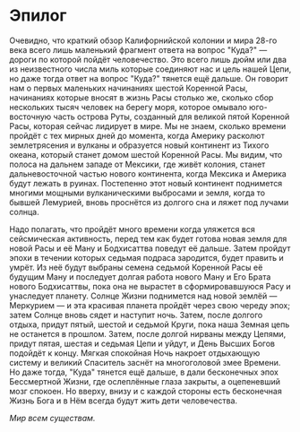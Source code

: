 # Эпилог

Очевидно, что краткий обзор Калифорнийской колонии и мира 28-го века всего лишь маленький фрагмент ответа на вопрос "Куда?" — дороги по которой пойдёт человечество. Это всего лишь дюйм или два из неизвестного числа миль которые соединяют нас и цель нашей Цепи, но даже тогда ответ на вопрос "Куда?" тянется ещё дальше. Он говорит нам о первых маленьких начинаниях шестой Коренной Расы, начинаниях которые вносят в жизнь Расы столько же, сколько сбор нескольких тысяч человек на берегу моря, которое омывало юго-восточную часть острова Руты, созданный для великой пятой Коренной Расы, которая сейчас лидирует в мире. Мы не знаем, сколько времени пройдёт с тех мирных дней до момента, когда Америку расколют землетрясения и вулканы и образуется новый континент из Тихого океана, который станет домом шестой Коренной Расы. Мы видим, что полоса на дальнем западе от Мексики, где живёт колония, станет дальневосточной частью нового континента, когда Мексика и Америка будут лежать в руинах. Постепенно этот новый континент поднимется многими мощными вулканическими выбросами и земля, когда то бывшей Лемурией, вновь проснётся из долгого сна и ляжет под лучами солнца.

Надо полагать, что пройдёт много времени когда уляжется вся сейсмическая активность, перед тем как будет готова новая земля для новой Расы и её Ману и Бодхисаттва поведут её дальше. Затем пройдут эпохи в течении которых седьмая подраса зародится, будет править и умрёт. Из неё будут выбраны семена седьмой Коренной Расы её будущим Ману и последует долгая работа нового Ману и Его Брата нового Бодхисаттвы, пока она не вырастет в сформировавшуюся Расу и унаследует планету. Солнце Жизни поднимется над новой землёй — Меркурием — и эта красивая планета пройдёт через свою череду эпох; затем Солнце вновь сядет и наступит ночь. Затем, после долгого отдыха, придут пятый, шестой и седьмой Круги, пока наша Земная цепь не останется в прошлом. Затем, после долгой нирваны между Цепями, придут пятая, шестая и седьмая Цепи и уйдут, и День Высших Богов подойдёт к концу. Мягкая спокойная Ночь накроет отдыхающую систему и великий Спаситель заснёт на многоголовой змее Времени. Но даже тогда, "Куда" тянется ещё дальше, в дали бесконечных эпох Бессмертной Жизни, где ослеплённые глаза закрыты, а оцепеневший мозг спокоен. Но вверху, внизу и с каждой стороны есть бесконечная Жизнь Бога и в Нём всегда будут жить дети человечества.

_Мир всем существам._

